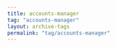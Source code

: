 ```yaml
---
title: accounts-manager
tag: "accounts-manager"
layout: archive-tags
permalink: "tag/accounts-manager"
---
```

